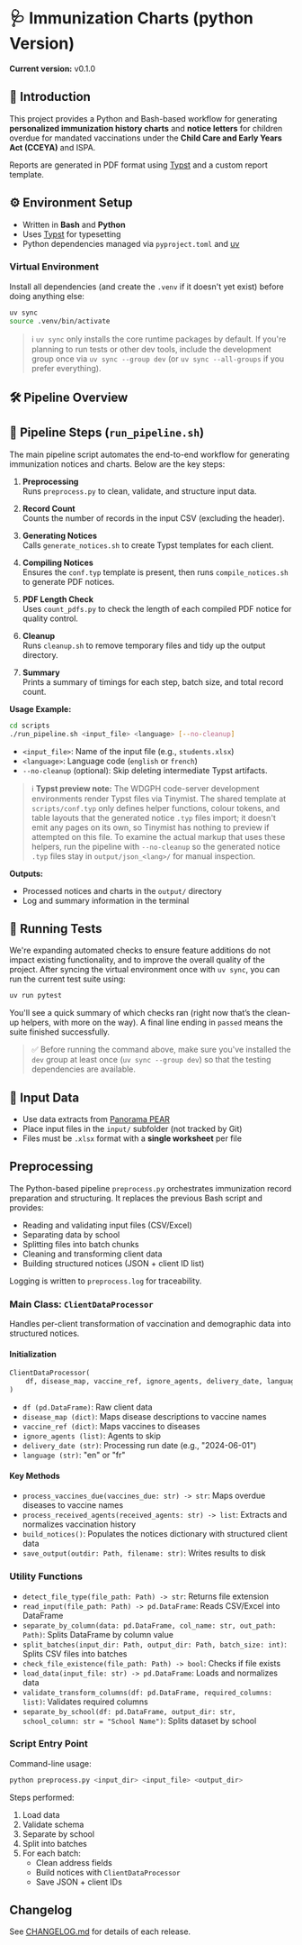 # 🩺 Immunization Charts (python Version)

**Current version:** v0.1.0  

## 📘 Introduction

This project provides a Python and Bash-based workflow for generating **personalized immunization history charts** and **notice letters** for children overdue for mandated vaccinations under the **Child Care and Early Years Act (CCEYA)** and ISPA.

Reports are generated in PDF format using [Typst](https://typst.app) and a custom report template.

## ⚙️ Environment Setup

- Written in **Bash** and **Python**
- Uses [Typst](https://typst.app) for typesetting
- Python dependencies managed via `pyproject.toml` and [uv](https://github.com/astral-sh/uv)

### Virtual Environment

Install all dependencies (and create the `.venv` if it doesn't yet exist) before doing anything else:

```bash
uv sync
source .venv/bin/activate
```

> ℹ️ `uv sync` only installs the core runtime packages by default. If you're planning to run tests or other dev tools, include the development group once via `uv sync --group dev` (or `uv sync --all-groups` if you prefer everything).

## 🛠️ Pipeline Overview

## 🚦 Pipeline Steps (`run_pipeline.sh`)

The main pipeline script automates the end-to-end workflow for generating immunization notices and charts. Below are the key steps:

1. **Preprocessing**  
   Runs `preprocess.py` to clean, validate, and structure input data.

2. **Record Count**  
   Counts the number of records in the input CSV (excluding the header).

3. **Generating Notices**  
   Calls `generate_notices.sh` to create Typst templates for each client.

4. **Compiling Notices**  
   Ensures the `conf.typ` template is present, then runs `compile_notices.sh` to generate PDF notices.

5. **PDF Length Check**  
   Uses `count_pdfs.py` to check the length of each compiled PDF notice for quality control.

6. **Cleanup**  
   Runs `cleanup.sh` to remove temporary files and tidy up the output directory.

7. **Summary**  
   Prints a summary of timings for each step, batch size, and total record count.

**Usage Example:**
```bash
cd scripts
./run_pipeline.sh <input_file> <language> [--no-cleanup]
```
- `<input_file>`: Name of the input file (e.g., `students.xlsx`)
- `<language>`: Language code (`english` or `french`)
- `--no-cleanup` (optional): Skip deleting intermediate Typst artifacts.

> ℹ️ **Typst preview note:** The WDGPH code-server development environments render Typst files via Tinymist. The shared template at `scripts/conf.typ` only defines helper functions, colour tokens, and table layouts that the generated notice `.typ` files import; it doesn't emit any pages on its own, so Tinymist has nothing to preview if attempted on this file. To examine the actual markup that uses these helpers, run the pipeline with `--no-cleanup` so the generated notice `.typ` files stay in `output/json_<lang>/` for manual inspection.

**Outputs:**
- Processed notices and charts in the `output/` directory
- Log and summary information in the terminal

## 🧪 Running Tests

We're expanding automated checks to ensure feature additions do not impact existing functionality, and to improve the overall quality of the project. After syncing the virtual environment once with `uv sync`, you can run the current test suite using:

```bash
uv run pytest
```

You'll see a quick summary of which checks ran (right now that’s the clean-up helpers, with more on the way). A final line ending in `passed` means the suite finished successfully.

> ✅ Before running the command above, make sure you've installed the `dev` group at least once (`uv sync --group dev`) so that the testing dependencies are available.

## 📂 Input Data

- Use data extracts from [Panorama PEAR](https://accessonehealth.ca/)
- Place input files in the `input/` subfolder (not tracked by Git)
- Files must be `.xlsx` format with a **single worksheet** per file

## Preprocessing

The Python-based pipeline `preprocess.py` orchestrates immunization record preparation and structuring. It replaces the previous Bash script and provides:

- Reading and validating input files (CSV/Excel)
- Separating data by school
- Splitting files into batch chunks
- Cleaning and transforming client data
- Building structured notices (JSON + client ID list)

Logging is written to `preprocess.log` for traceability.

### Main Class: `ClientDataProcessor`

Handles per-client transformation of vaccination and demographic data into structured notices.

#### Initialization

```python
ClientDataProcessor(
    df, disease_map, vaccine_ref, ignore_agents, delivery_date, language="en"
)
```

- `df (pd.DataFrame)`: Raw client data
- `disease_map (dict)`: Maps disease descriptions to vaccine names
- `vaccine_ref (dict)`: Maps vaccines to diseases
- `ignore_agents (list)`: Agents to skip
- `delivery_date (str)`: Processing run date (e.g., "2024-06-01")
- `language (str)`: "en" or "fr"

#### Key Methods

- `process_vaccines_due(vaccines_due: str) -> str`: Maps overdue diseases to vaccine names
- `process_received_agents(received_agents: str) -> list`: Extracts and normalizes vaccination history
- `build_notices()`: Populates the notices dictionary with structured client data
- `save_output(outdir: Path, filename: str)`: Writes results to disk

### Utility Functions

- `detect_file_type(file_path: Path) -> str`: Returns file extension
- `read_input(file_path: Path) -> pd.DataFrame`: Reads CSV/Excel into DataFrame
- `separate_by_column(data: pd.DataFrame, col_name: str, out_path: Path)`: Splits DataFrame by column value
- `split_batches(input_dir: Path, output_dir: Path, batch_size: int)`: Splits CSV files into batches
- `check_file_existence(file_path: Path) -> bool`: Checks if file exists
- `load_data(input_file: str) -> pd.DataFrame`: Loads and normalizes data
- `validate_transform_columns(df: pd.DataFrame, required_columns: list)`: Validates required columns
- `separate_by_school(df: pd.DataFrame, output_dir: str, school_column: str = "School Name")`: Splits dataset by school

### Script Entry Point

Command-line usage:

```bash
python preprocess.py <input_dir> <input_file> <output_dir>
```

Steps performed:

1. Load data
2. Validate schema
3. Separate by school
4. Split into batches
5. For each batch:
    - Clean address fields
    - Build notices with `ClientDataProcessor`
    - Save JSON + client IDs


## Changelog

See [CHANGELOG.md](./CHANGELOG.md) for details of each release.